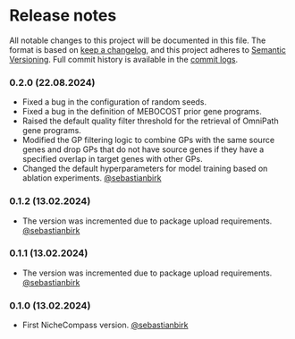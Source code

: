 # Release notes

All notable changes to this project will be documented in this file. The format
is based on [keep a changelog], and this project adheres to
[Semantic Versioning]. Full commit history is available in the [commit logs].

### 0.2.0 (22.08.2024)

-   Fixed a bug in the configuration of random seeds.
-   Fixed a bug in the definition of MEBOCOST prior gene programs.
-   Raised the default quality filter threshold for the retrieval of OmniPath gene programs.
-   Modified the GP filtering logic to combine GPs with the same source genes and drop GPs that do not have source genes if they have a specified overlap in target genes with other GPs.
-   Changed the default hyperparameters for model training based on ablation experiments.
[@sebastianbirk]

### 0.1.2 (13.02.2024)

-   The version was incremented due to package upload requirements.
[@sebastianbirk]

### 0.1.1 (13.02.2024)

-   The version was incremented due to package upload requirements.
[@sebastianbirk]

### 0.1.0 (13.02.2024)

-   First NicheCompass version.
[@sebastianbirk]

[keep a changelog]: https://keepachangelog.com/en/1.0.0/
[Semantic Versioning]: https://semver.org/spec/v2.0.0.html
[commit logs]: https://github.com/Lotfollahi-lab/nichecompass/commits
[@sebastianbirk]: https://github.com/sebastianbirk
